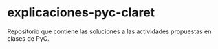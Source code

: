 # explicaciones-pyc-claret
Repositorio que contiene las soluciones a las actividades propuestas en clases de PyC.
